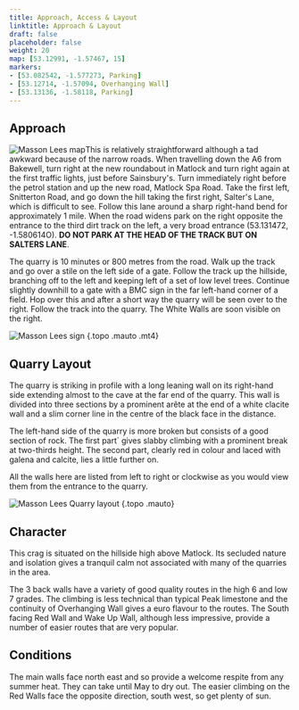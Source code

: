 ```yaml
---
title: Approach, Access & Layout
linktitle: Approach & Layout
draft: false
placeholder: false
weight: 20
map: [53.12991, -1.57467, 15]
markers:
- [53.082542, -1.577273, Parking]
- [53.12714, -1.57094, Overhanging Wall]
- [53.13136, -1.58118, Parking]
---
```



## Approach

![Masson Lees map](/img/peak/matlock/HALLMAP1-2.gif)This is relatively straightforward although a tad awkward because of the narrow roads. When travelling down the A6 from Bakewell, turn right at the new roundabout in Matlock and turn right again at the first traffic lights, just before Sainsbury's. Turn immediately right before the petrol station and up the new road, Matlock Spa Road. Take the first left, Snitterton Road, and go down the hill taking the first right, Salter's Lane, which is difficult to see. Follow this lane around a sharp right-hand bend for approximately 1 mile. When the road widens park on the right opposite the entrance to the third dirt track on the left, a very broad entrance (53.131472, -1.580614O). **DO NOT PARK AT THE HEAD OF THE TRACK BUT ON SALTERS LANE**.

The quarry is 10 minutes or 800 metres from the road. Walk up the track and go over a stile on the left side of a gate. Follow the track up the hillside, branching off to the left and keeping left of a set of low level trees. Continue slightly downhill to a gate with a BMC sign in the far left-hand corner of a field. Hop over this and after a short way the quarry will be seen over to the right. Follow the track into the quarry. The White Walls are soon visible on the right.

![Masson Lees sign](/img/peak/matlock/masson-lees-sign.jpg "The sign on the last gate")
{.topo .mauto .mt4}

## Quarry Layout

The quarry is striking in profile with a long leaning wall on its right-hand side extending almost to the cave at the far end of the quarry. This wall is divided into three sections by a prominent arête at the end of a white clacite wall and a slim corner line in the centre of the black face in the distance.

The left-hand side of the quarry is more broken but consists of a good section of rock. The first part` gives slabby climbing with a prominent break at two-thirds height. The second part, clearly red in colour and laced with galena and calcite, lies a little further on.

All the walls here are listed from left to right or clockwise as you would view them from the entrance to the quarry.

![Masson Lees Quarry layout](/img/peak/matlock/masson-lees-layout-rotated.png)
{.topo .mauto}


## Character

This crag is situated on the hillside high above Matlock. Its secluded nature and isolation gives a tranquil calm not associated with many of the quarries in the area. 

The 3 back walls have a variety of good quality routes in the high 6 and low 7 grades. The climbing is less technical than typical Peak limestone and the continuity of Overhanging Wall gives a euro flavour to the routes. The South facing Red Wall and Wake Up Wall, although less impressive, provide a number of easier routes that are very popular.




## Conditions

The main walls face north east and so provide a welcome respite from any summer heat.  They can take until May to dry out. The easier climbing on the Red Walls face the opposite direction, south west, so get plenty of sun.

